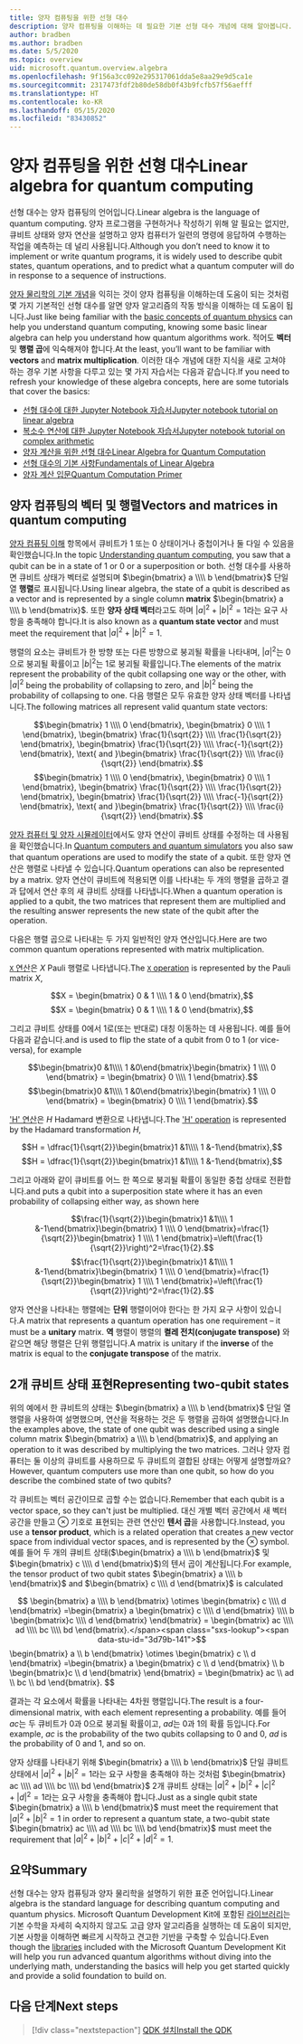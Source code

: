 ```yaml
---
title: 양자 컴퓨팅을 위한 선형 대수
description: 양자 컴퓨팅을 이해하는 데 필요한 기본 선형 대수 개념에 대해 알아봅니다.
author: bradben
ms.author: bradben
ms.date: 5/5/2020
ms.topic: overview
uid: microsoft.quantum.overview.algebra
ms.openlocfilehash: 9f156a3cc092e295317061dda5e8aa29e9d5ca1e
ms.sourcegitcommit: 2317473fdf2b80de58db0f43b9fcfb57f56aefff
ms.translationtype: HT
ms.contentlocale: ko-KR
ms.lasthandoff: 05/15/2020
ms.locfileid: "83430852"
---
```

# <a name="linear-algebra-for-quantum-computing"></a><span data-ttu-id="3d79b-103">양자 컴퓨팅을 위한 선형 대수</span><span class="sxs-lookup"><span data-stu-id="3d79b-103">Linear algebra for quantum computing</span></span>

<span data-ttu-id="3d79b-104">선형 대수는 양자 컴퓨팅의 언어입니다.</span><span class="sxs-lookup"><span data-stu-id="3d79b-104">Linear algebra is the language of quantum computing.</span></span> <span data-ttu-id="3d79b-105">양자 프로그램을 구현하거나 작성하기 위해 알 필요는 없지만, 큐비트 상태와 양자 연산을 설명하고 양자 컴퓨터가 일련의 명령에 응답하여 수행하는 작업을 예측하는 데 널리 사용됩니다.</span><span class="sxs-lookup"><span data-stu-id="3d79b-105">Although you don’t need to know it to implement or write quantum programs, it is widely used to describe qubit states, quantum operations, and to predict what a quantum computer will do in response to a sequence of instructions.</span></span>

<span data-ttu-id="3d79b-106">[양자 물리학의 기본 개념](xref:microsoft.quantum.overview.understanding)을 익히는 것이 양자 컴퓨팅을 이해하는데 도움이 되는 것처럼 몇 가지 기본적인 선형 대수를 알면 양자 알고리즘의 작동 방식을 이해하는 데 도움이 됩니다.</span><span class="sxs-lookup"><span data-stu-id="3d79b-106">Just like being familiar with the [basic concepts of quantum physics](xref:microsoft.quantum.overview.understanding) can help you understand quantum computing, knowing some basic linear algebra can help you understand how quantum algorithms work.</span></span> <span data-ttu-id="3d79b-107">적어도 **벡터** 및 **행렬 곱**에 익숙해져야 합니다.</span><span class="sxs-lookup"><span data-stu-id="3d79b-107">At the least, you’ll want to be familiar with **vectors** and **matrix multiplication**.</span></span> <span data-ttu-id="3d79b-108">이러한 대수 개념에 대한 지식을 새로 고쳐야 하는 경우 기본 사항을 다루고 있는 몇 가지 자습서는 다음과 같습니다.</span><span class="sxs-lookup"><span data-stu-id="3d79b-108">If you need to refresh your knowledge of these algebra concepts, here are some tutorials that cover the basics:</span></span>

- [<span data-ttu-id="3d79b-109">선형 대수에 대한 Jupyter Notebook 자습서</span><span class="sxs-lookup"><span data-stu-id="3d79b-109">Jupyter notebook tutorial on linear algebra</span></span>](https://github.com/microsoft/QuantumKatas/tree/master/tutorials/LinearAlgebra)
- [<span data-ttu-id="3d79b-110">복소수 연산에 대한 Jupyter Notebook 자습서</span><span class="sxs-lookup"><span data-stu-id="3d79b-110">Jupyter notebook tutorial on complex arithmetic</span></span>](https://github.com/microsoft/QuantumKatas/tree/master/tutorials/ComplexArithmetic)
- [<span data-ttu-id="3d79b-111">양자 계산을 위한 선형 대수</span><span class="sxs-lookup"><span data-stu-id="3d79b-111">Linear Algebra for Quantum Computation</span></span>](https://cds.cern.ch/record/1522001/files/978-1-4614-6336-8_BookBackMatter.pdf)
- [<span data-ttu-id="3d79b-112">선형 대수의 기본 사항</span><span class="sxs-lookup"><span data-stu-id="3d79b-112">Fundamentals of Linear Algebra</span></span>](https://www.math.ubc.ca/~carrell/NB.pdf)
- [<span data-ttu-id="3d79b-113">양자 계산 입문</span><span class="sxs-lookup"><span data-stu-id="3d79b-113">Quantum Computation Primer</span></span>](https://www.codeproject.com/Articles/5155638/Quantum-Computation-Primer-Part-1#exploring-quantum-superposition)

## <a name="vectors-and-matrices-in-quantum-computing"></a><span data-ttu-id="3d79b-114">양자 컴퓨팅의 벡터 및 행렬</span><span class="sxs-lookup"><span data-stu-id="3d79b-114">Vectors and matrices in quantum computing</span></span>

<span data-ttu-id="3d79b-115">[양자 컴퓨팅 이해](xref:microsoft.quantum.overview.understanding) 항목에서 큐비트가 1 또는 0 상태이거나 중첩이거나 둘 다일 수 있음을 확인했습니다.</span><span class="sxs-lookup"><span data-stu-id="3d79b-115">In the topic [Understanding quantum computing](xref:microsoft.quantum.overview.understanding), you saw that a qubit can be in a state of 1 or 0 or a superposition or both.</span></span> <span data-ttu-id="3d79b-116">선형 대수를 사용하면 큐비트 상태가 벡터로 설명되며 $\begin{bmatrix} a \\\\  b \end{bmatrix}$ 단일 열 **행렬**로 표시됩니다.</span><span class="sxs-lookup"><span data-stu-id="3d79b-116">Using linear algebra, the state of a qubit is described as a vector and is represented by a single column **matrix** $\begin{bmatrix} a \\\\  b \end{bmatrix}$.</span></span> <span data-ttu-id="3d79b-117">또한 **양자 상태 벡터**라고도 하며 $|a|^2 + |b|^2 = 1$라는 요구 사항을 충족해야 합니다.</span><span class="sxs-lookup"><span data-stu-id="3d79b-117">It is also known as a **quantum state vector** and must meet the requirement that $|a|^2 + |b|^2 = 1$.</span></span>  

<span data-ttu-id="3d79b-118">행렬의 요소는 큐비트가 한 방향 또는 다른 방향으로 붕괴될 확률을 나타내며, $|a|^2$는 0으로 붕괴될 확률이고 $|b|^2$는 1로 붕괴될 확률입니다.</span><span class="sxs-lookup"><span data-stu-id="3d79b-118">The elements of the matrix represent the probability of the qubit collapsing one way or the other, with $|a|^2$ being the probability of collapsing to zero, and $|b|^2$ being the probability of collapsing to one.</span></span> <span data-ttu-id="3d79b-119">다음 행렬은 모두 유효한 양자 상태 벡터를 나타냅니다.</span><span class="sxs-lookup"><span data-stu-id="3d79b-119">The following matrices all represent valid quantum state vectors:</span></span>

<span data-ttu-id="3d79b-120">$$\begin{bmatrix} 1 \\\\  0 \end{bmatrix}, \begin{bmatrix} 0 \\\\  1 \end{bmatrix}, \begin{bmatrix} \frac{1}{\sqrt{2}} \\\\  \frac{1}{\sqrt{2}} \end{bmatrix}, \begin{bmatrix} \frac{1}{\sqrt{2}} \\\\  \frac{-1}{\sqrt{2}} \end{bmatrix}, \text{ and }\begin{bmatrix} \frac{1}{\sqrt{2}} \\\\  \frac{i}{\sqrt{2}} \end{bmatrix}.$$</span><span class="sxs-lookup"><span data-stu-id="3d79b-120">$$\begin{bmatrix} 1 \\\\  0 \end{bmatrix}, \begin{bmatrix} 0 \\\\  1 \end{bmatrix}, \begin{bmatrix} \frac{1}{\sqrt{2}} \\\\  \frac{1}{\sqrt{2}} \end{bmatrix}, \begin{bmatrix} \frac{1}{\sqrt{2}} \\\\  \frac{-1}{\sqrt{2}} \end{bmatrix}, \text{ and }\begin{bmatrix} \frac{1}{\sqrt{2}} \\\\  \frac{i}{\sqrt{2}} \end{bmatrix}.$$</span></span>

<span data-ttu-id="3d79b-121">[양자 컴퓨터 및 양자 시뮬레이터](xref:microsoft.quantum.overview.simulators)에서도 양자 연산이 큐비트 상태를 수정하는 데 사용됨을 확인했습니다.</span><span class="sxs-lookup"><span data-stu-id="3d79b-121">In [Quantum computers and quantum simulators](xref:microsoft.quantum.overview.simulators) you also saw that quantum operations are used to modify the state of a qubit.</span></span>  <span data-ttu-id="3d79b-122">또한 양자 연산은 행렬로 나타낼 수 있습니다.</span><span class="sxs-lookup"><span data-stu-id="3d79b-122">Quantum operations can also be represented by a matrix.</span></span> <span data-ttu-id="3d79b-123">양자 연산이 큐비트에 적용되면 이를 나타내는 두 개의 행렬을 곱하고 결과 답에서 연산 후의 새 큐비트 상태를 나타냅니다.</span><span class="sxs-lookup"><span data-stu-id="3d79b-123">When a quantum operation is applied to a qubit, the two matrices that represent them are multiplied and the resulting answer represents the new state of the qubit after the operation.</span></span>  

<span data-ttu-id="3d79b-124">다음은 행렬 곱으로 나타내는 두 가지 일반적인 양자 연산입니다.</span><span class="sxs-lookup"><span data-stu-id="3d79b-124">Here are two common quantum operations represented with matrix multiplication.</span></span>


<span data-ttu-id="3d79b-125">[`X` 연산](xref:microsoft.quantum.intrinsic.x)은 $X$ Pauli 행렬로 나타냅니다.</span><span class="sxs-lookup"><span data-stu-id="3d79b-125">The [`X` operation](xref:microsoft.quantum.intrinsic.x) is represented by the Pauli matrix $X$,</span></span>

<span data-ttu-id="3d79b-126">$$X = \begin{bmatrix} 0 & 1 \\\\ 1 & 0 \end{bmatrix},$$</span><span class="sxs-lookup"><span data-stu-id="3d79b-126">$$X = \begin{bmatrix} 0 & 1 \\\\ 1 & 0 \end{bmatrix},$$</span></span>
    
<span data-ttu-id="3d79b-127">그리고 큐비트 상태를 0에서 1로(또는 반대로) 대칭 이동하는 데 사용됩니다. 예를 들어 다음과 같습니다.</span><span class="sxs-lookup"><span data-stu-id="3d79b-127">and is used to flip the state of a qubit from 0 to 1 (or vice-versa), for example</span></span>

<span data-ttu-id="3d79b-128">$$\begin{bmatrix}0 &1\\\\ 1 &0\end{bmatrix}\begin{bmatrix} 1 \\\\  0 \end{bmatrix} = \begin{bmatrix} 0 \\\\  1 \end{bmatrix}.$$</span><span class="sxs-lookup"><span data-stu-id="3d79b-128">$$\begin{bmatrix}0 &1\\\\ 1 &0\end{bmatrix}\begin{bmatrix} 1 \\\\  0 \end{bmatrix} = \begin{bmatrix} 0 \\\\  1 \end{bmatrix}.$$</span></span>

<span data-ttu-id="3d79b-129">['H' 연산](xref:microsoft.quantum.intrinsic.h)은 $H$ Hadamard 변환으로 나타냅니다.</span><span class="sxs-lookup"><span data-stu-id="3d79b-129">The ['H' operation](xref:microsoft.quantum.intrinsic.h) is represented by the Hadamard transformation $H$,</span></span>

<span data-ttu-id="3d79b-130">$$H = \dfrac{1}{\sqrt{2}}\begin{bmatrix}1 &1\\\\ 1 &-1\end{bmatrix},$$</span><span class="sxs-lookup"><span data-stu-id="3d79b-130">$$H = \dfrac{1}{\sqrt{2}}\begin{bmatrix}1 &1\\\\ 1 &-1\end{bmatrix},$$</span></span>

 <span data-ttu-id="3d79b-131">그리고 아래와 같이 큐비트를 어느 한 쪽으로 붕괴될 확률이 동일한 중첩 상태로 전환합니다.</span><span class="sxs-lookup"><span data-stu-id="3d79b-131">and puts a qubit into a superposition state where it has an even probability of collapsing either way, as shown here</span></span>

<span data-ttu-id="3d79b-132">$$\frac{1}{\sqrt{2}}\begin{bmatrix}1 &1\\\\ 1 &-1\end{bmatrix}\begin{bmatrix} 1 \\\\  0 \end{bmatrix}=\frac{1}{\sqrt{2}}\begin{bmatrix} 1 \\\\  1 \end{bmatrix}=\left(\frac{1}{\sqrt{2}}\right)^2=\frac{1}{2}.$$</span><span class="sxs-lookup"><span data-stu-id="3d79b-132">$$\frac{1}{\sqrt{2}}\begin{bmatrix}1 &1\\\\ 1 &-1\end{bmatrix}\begin{bmatrix} 1 \\\\  0 \end{bmatrix}=\frac{1}{\sqrt{2}}\begin{bmatrix} 1 \\\\  1 \end{bmatrix}=\left(\frac{1}{\sqrt{2}}\right)^2=\frac{1}{2}.$$</span></span>

<span data-ttu-id="3d79b-133">양자 연산을 나타내는 행렬에는 **단위** 행렬이어야 한다는 한 가지 요구 사항이 있습니다.</span><span class="sxs-lookup"><span data-stu-id="3d79b-133">A matrix that represents a quantum operation has one requirement – it must be a **unitary** matrix.</span></span> <span data-ttu-id="3d79b-134">**역** 행렬이 행렬의 **켤레 전치(conjugate transpose)** 와 같으면 해당 행렬은 단위 행렬입니다.</span><span class="sxs-lookup"><span data-stu-id="3d79b-134">A matrix is unitary if the **inverse** of the matrix is equal to the **conjugate transpose** of the matrix.</span></span>

## <a name="representing-two-qubit-states"></a><span data-ttu-id="3d79b-135">2개 큐비트 상태 표현</span><span class="sxs-lookup"><span data-stu-id="3d79b-135">Representing two-qubit states</span></span>

<span data-ttu-id="3d79b-136">위의 예에서 한 큐비트의 상태는 $\begin{bmatrix} a \\\\  b \end{bmatrix}$ 단일 열 행렬을 사용하여 설명했으며, 연산을 적용하는 것은 두 행렬을 곱하여 설명했습니다.</span><span class="sxs-lookup"><span data-stu-id="3d79b-136">In the examples above, the state of one qubit was described using a single column matrix $\begin{bmatrix} a \\\\  b \end{bmatrix}$, and applying an operation to it was described by multiplying the two matrices.</span></span> <span data-ttu-id="3d79b-137">그러나 양자 컴퓨터는 둘 이상의 큐비트를 사용하므로 두 큐비트의 결합된 상태는 어떻게 설명할까요?</span><span class="sxs-lookup"><span data-stu-id="3d79b-137">However, quantum computers use more than one qubit, so how do you describe the combined state of two qubits?</span></span> 

<span data-ttu-id="3d79b-138">각 큐비트는 벡터 공간이므로 곱할 수는 없습니다.</span><span class="sxs-lookup"><span data-stu-id="3d79b-138">Remember that each qubit is a vector space, so they can't just be multiplied.</span></span> <span data-ttu-id="3d79b-139">대신 개별 벡터 공간에서 새 벡터 공간을 만들고 $\otimes$ 기호로 표현되는 관련 연산인 **텐서 곱**을 사용합니다.</span><span class="sxs-lookup"><span data-stu-id="3d79b-139">Instead, you use a **tensor product**, which is a related operation that creates a new vector space from individual vector spaces, and is represented by the $\otimes$ symbol.</span></span> <span data-ttu-id="3d79b-140">예를 들어 두 개의 큐비트 상태($\begin{bmatrix} a \\\\  b \end{bmatrix}$ 및 $\begin{bmatrix} c \\\\  d \end{bmatrix}$)의 텐서 곱이 계산됩니다.</span><span class="sxs-lookup"><span data-stu-id="3d79b-140">For example, the tensor product of two qubit states $\begin{bmatrix} a \\\\  b \end{bmatrix}$ and $\begin{bmatrix} c \\\\  d \end{bmatrix}$ is calculated</span></span>

<span data-ttu-id="3d79b-141">$$ \begin{bmatrix} a \\\\  b \end{bmatrix} \otimes \begin{bmatrix} c \\\\  d \end{bmatrix} =\begin{bmatrix} a \begin{bmatrix} c \\\\  d \end{bmatrix} \\\\ b \begin{bmatrix}c \\\\  d \end{bmatrix} \end{bmatrix} = \begin{bmatrix} ac \\\\  ad \\\\  bc \\\\  bd \end{bmatrix}.</span><span class="sxs-lookup"><span data-stu-id="3d79b-141">$$ \begin{bmatrix} a \\\\  b \end{bmatrix} \otimes \begin{bmatrix} c \\\\  d \end{bmatrix} =\begin{bmatrix} a \begin{bmatrix} c \\\\  d \end{bmatrix} \\\\ b \begin{bmatrix}c \\\\  d \end{bmatrix} \end{bmatrix} = \begin{bmatrix} ac \\\\  ad \\\\  bc \\\\  bd \end{bmatrix}.</span></span>
$$

<span data-ttu-id="3d79b-142">결과는 각 요소에서 확률을 나타내는 4차원 행렬입니다.</span><span class="sxs-lookup"><span data-stu-id="3d79b-142">The result is a four-dimensional matrix, with each element representing a probability.</span></span> <span data-ttu-id="3d79b-143">예를 들어 $ac$는 두 큐비트가 0과 0으로 붕괴될 확률이고, $ad$는 0과 1의 확률 등입니다.</span><span class="sxs-lookup"><span data-stu-id="3d79b-143">For example, $ac$ is the probability of the two qubits collapsing to 0 and 0, $ad$ is the probability of 0 and 1, and so on.</span></span> 

<span data-ttu-id="3d79b-144">양자 상태를 나타내기 위해 $\begin{bmatrix} a \\\\  b \end{bmatrix}$ 단일 큐비트 상태에서 $|a|^2 + |b|^2 = 1$라는 요구 사항을 충족해야 하는 것처럼 $\begin{bmatrix} ac \\\\  ad \\\\  bc \\\\  bd \end{bmatrix}$ 2개 큐비트 상태는 $|a|^2 + |b|^2 + |c|^2+ |d|^2 = 1$라는 요구 사항을 충족해야 합니다.</span><span class="sxs-lookup"><span data-stu-id="3d79b-144">Just as a single qubit state $\begin{bmatrix} a \\\\  b \end{bmatrix}$ must meet the requirement that $|a|^2 + |b|^2 = 1$ in order to represent a quantum state, a two-qubit state $\begin{bmatrix} ac \\\\  ad \\\\  bc \\\\  bd \end{bmatrix}$ must meet the requirement that $|a|^2 + |b|^2 + |c|^2+ |d|^2 = 1$.</span></span>

## <a name="summary"></a><span data-ttu-id="3d79b-145">요약</span><span class="sxs-lookup"><span data-stu-id="3d79b-145">Summary</span></span>

<span data-ttu-id="3d79b-146">선형 대수는 양자 컴퓨팅과 양자 물리학을 설명하기 위한 표준 언어입니다.</span><span class="sxs-lookup"><span data-stu-id="3d79b-146">Linear algebra is the standard language for describing quantum computing and quantum physics.</span></span> <span data-ttu-id="3d79b-147">Microsoft Quantum Development Kit에 포함된 [라이브러리](xref:microsoft.quantum.libraries)는 기본 수학을 자세히 숙지하지 않고도 고급 양자 알고리즘을 실행하는 데 도움이 되지만, 기본 사항을 이해하면 빠르게 시작하고 견고한 기반을 구축할 수 있습니다.</span><span class="sxs-lookup"><span data-stu-id="3d79b-147">Even though the [libraries](xref:microsoft.quantum.libraries) included with the Microsoft Quantum Development Kit will help you run advanced quantum algorithms without diving into the underlying math, understanding the basics will help you get started quickly and provide a solid foundation to build on.</span></span>

## <a name="next-steps"></a><span data-ttu-id="3d79b-148">다음 단계</span><span class="sxs-lookup"><span data-stu-id="3d79b-148">Next steps</span></span>

> [!div class="nextstepaction"]
> [<span data-ttu-id="3d79b-149">QDK 설치</span><span class="sxs-lookup"><span data-stu-id="3d79b-149">Install the QDK</span></span>](xref:microsoft.quantum.install)